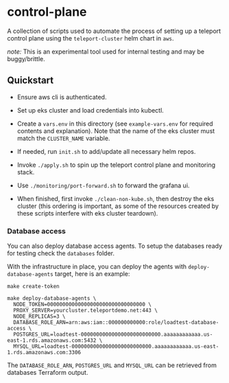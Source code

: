 # control-plane

A collection of scripts used to automate the process of setting up a teleport control plane using the
`teleport-cluster` helm chart in `aws`.

*note:* This is an experimental tool used for internal testing and may be buggy/brittle.

## Quickstart

- Ensure aws cli is authenticated.

- Set up eks cluster and load credentials into kubectl.

- Create a `vars.env` in this directory (see `example-vars.env` for required contents and explanation).
Note that the name of the eks cluster must match the `CLUSTER_NAME` variable.

- If needed, run `init.sh` to add/update all necessary helm repos.

- Invoke `./apply.sh` to spin up the teleport control plane and monitoring stack.

- Use `./monitoring/port-forward.sh` to forward the grafana ui.

- When finished, first invoke `./clean-non-kube.sh`, then destroy the eks cluster (this ordering
is important, as some of the resources created by these scripts interfere with eks cluster teardown).

### Database access

You can also deploy database access agents. To setup the databases ready for testing
check the `databases` folder.

With the infrastructure in place, you can deploy the agents with
`deploy-database-agents` target, here is an example:

```shell
make create-token

make deploy-database-agents \
  NODE_TOKEN=00000000000000000000000000000000 \
  PROXY_SERVER=yourcluster.teleportdemo.net:443 \
  NODE_REPLICAS=3 \
  DATABASE_ROLE_ARN=arn:aws:iam::000000000000:role/loadtest-database-access \
  POSTGRES_URL=loadtest-00000000000000000000000000.aaaaaaaaaaaa.us-east-1.rds.amazonaws.com:5432 \
  MYSQL_URL=loadtest-00000000000000000000000000.aaaaaaaaaaaa.us-east-1.rds.amazonaws.com:3306
```

The `DATABASE_ROLE_ARN`, `POSTGRES_URL` and `MYSQL_URL` can be retrieved from
databases Terraform output.
